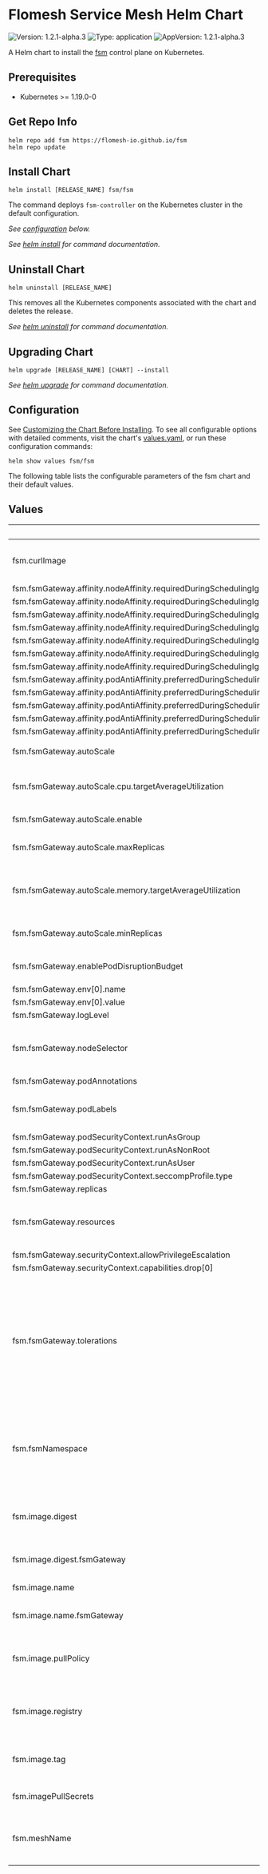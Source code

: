 # Flomesh Service Mesh Helm Chart

![Version: 1.2.1-alpha.3](https://img.shields.io/badge/Version-1.2.1--alpha.3-informational?style=flat-square) ![Type: application](https://img.shields.io/badge/Type-application-informational?style=flat-square) ![AppVersion: 1.2.1-alpha.3](https://img.shields.io/badge/AppVersion-1.2.1--alpha.3-informational?style=flat-square)

A Helm chart to install the [fsm](https://github.com/flomesh-io/fsm) control plane on Kubernetes.

## Prerequisites

- Kubernetes >= 1.19.0-0

## Get Repo Info

```console
helm repo add fsm https://flomesh-io.github.io/fsm
helm repo update
```

## Install Chart

```console
helm install [RELEASE_NAME] fsm/fsm
```

The command deploys `fsm-controller` on the Kubernetes cluster in the default configuration.

_See [configuration](#configuration) below._

_See [helm install](https://helm.sh/docs/helm/helm_install/) for command documentation._

## Uninstall Chart

```console
helm uninstall [RELEASE_NAME]
```

This removes all the Kubernetes components associated with the chart and deletes the release.

_See [helm uninstall](https://helm.sh/docs/helm/helm_uninstall/) for command documentation._

## Upgrading Chart

```console
helm upgrade [RELEASE_NAME] [CHART] --install
```

_See [helm upgrade](https://helm.sh/docs/helm/helm_upgrade/) for command documentation._

## Configuration

See [Customizing the Chart Before Installing](https://helm.sh/docs/intro/using_helm/#customizing-the-chart-before-installing). To see all configurable options with detailed comments, visit the chart's [values.yaml](./values.yaml), or run these configuration commands:

```console
helm show values fsm/fsm
```

The following table lists the configurable parameters of the fsm chart and their default values.

## Values

| Key | Type | Default | Description |
|-----|------|---------|-------------|
| fsm.curlImage | string | `"curlimages/curl"` | Curl image for control plane init container |
| fsm.fsmGateway.affinity.nodeAffinity.requiredDuringSchedulingIgnoredDuringExecution.nodeSelectorTerms[0].matchExpressions[0].key | string | `"kubernetes.io/os"` |  |
| fsm.fsmGateway.affinity.nodeAffinity.requiredDuringSchedulingIgnoredDuringExecution.nodeSelectorTerms[0].matchExpressions[0].operator | string | `"In"` |  |
| fsm.fsmGateway.affinity.nodeAffinity.requiredDuringSchedulingIgnoredDuringExecution.nodeSelectorTerms[0].matchExpressions[0].values[0] | string | `"linux"` |  |
| fsm.fsmGateway.affinity.nodeAffinity.requiredDuringSchedulingIgnoredDuringExecution.nodeSelectorTerms[0].matchExpressions[1].key | string | `"kubernetes.io/arch"` |  |
| fsm.fsmGateway.affinity.nodeAffinity.requiredDuringSchedulingIgnoredDuringExecution.nodeSelectorTerms[0].matchExpressions[1].operator | string | `"In"` |  |
| fsm.fsmGateway.affinity.nodeAffinity.requiredDuringSchedulingIgnoredDuringExecution.nodeSelectorTerms[0].matchExpressions[1].values[0] | string | `"amd64"` |  |
| fsm.fsmGateway.affinity.nodeAffinity.requiredDuringSchedulingIgnoredDuringExecution.nodeSelectorTerms[0].matchExpressions[1].values[1] | string | `"arm64"` |  |
| fsm.fsmGateway.affinity.podAntiAffinity.preferredDuringSchedulingIgnoredDuringExecution[0].podAffinityTerm.labelSelector.matchExpressions[0].key | string | `"app"` |  |
| fsm.fsmGateway.affinity.podAntiAffinity.preferredDuringSchedulingIgnoredDuringExecution[0].podAffinityTerm.labelSelector.matchExpressions[0].operator | string | `"In"` |  |
| fsm.fsmGateway.affinity.podAntiAffinity.preferredDuringSchedulingIgnoredDuringExecution[0].podAffinityTerm.labelSelector.matchExpressions[0].values[0] | string | `"fsm-gateway"` |  |
| fsm.fsmGateway.affinity.podAntiAffinity.preferredDuringSchedulingIgnoredDuringExecution[0].podAffinityTerm.topologyKey | string | `"kubernetes.io/hostname"` |  |
| fsm.fsmGateway.affinity.podAntiAffinity.preferredDuringSchedulingIgnoredDuringExecution[0].weight | int | `100` |  |
| fsm.fsmGateway.autoScale | object | `{"cpu":{"targetAverageUtilization":80},"enable":false,"maxReplicas":5,"memory":{"targetAverageUtilization":80},"minReplicas":1}` | Auto scale configuration |
| fsm.fsmGateway.autoScale.cpu.targetAverageUtilization | int | `80` | Average target CPU utilization (%) |
| fsm.fsmGateway.autoScale.enable | bool | `false` | Enable Autoscale |
| fsm.fsmGateway.autoScale.maxReplicas | int | `5` | Maximum replicas for autoscale |
| fsm.fsmGateway.autoScale.memory.targetAverageUtilization | int | `80` | Average target memory utilization (%) |
| fsm.fsmGateway.autoScale.minReplicas | int | `1` | Minimum replicas for autoscale |
| fsm.fsmGateway.enablePodDisruptionBudget | bool | `false` | Enable Pod Disruption Budget |
| fsm.fsmGateway.env[0].name | string | `"GIN_MODE"` |  |
| fsm.fsmGateway.env[0].value | string | `"release"` |  |
| fsm.fsmGateway.logLevel | string | `"info"` |  |
| fsm.fsmGateway.nodeSelector | object | `{}` | Node selector applied to control plane pods. |
| fsm.fsmGateway.podAnnotations | object | `{}` |  |
| fsm.fsmGateway.podLabels | object | `{}` | FSM Gateway Controller's pod labels |
| fsm.fsmGateway.podSecurityContext.runAsGroup | int | `65532` |  |
| fsm.fsmGateway.podSecurityContext.runAsNonRoot | bool | `true` |  |
| fsm.fsmGateway.podSecurityContext.runAsUser | int | `65532` |  |
| fsm.fsmGateway.podSecurityContext.seccompProfile.type | string | `"RuntimeDefault"` |  |
| fsm.fsmGateway.replicas | int | `1` |  |
| fsm.fsmGateway.resources | object | `{"limits":{"cpu":"2","memory":"1G"},"requests":{"cpu":"0.5","memory":"128M"}}` | FSM Gateway's container resource parameters. |
| fsm.fsmGateway.securityContext.allowPrivilegeEscalation | bool | `false` |  |
| fsm.fsmGateway.securityContext.capabilities.drop[0] | string | `"ALL"` |  |
| fsm.fsmGateway.tolerations | list | `[]` | Node tolerations applied to control plane pods. The specified tolerations allow pods to schedule onto nodes with matching taints. |
| fsm.fsmNamespace | string | `""` | Namespace to deploy FSM in. If not specified, the Helm release namespace is used. |
| fsm.image.digest | object | `{"fsmGateway":""}` | Image digest (defaults to latest compatible tag) |
| fsm.image.digest.fsmGateway | string | `""` | fsm-gateway's image digest |
| fsm.image.name | object | `{"fsmGateway":"fsm-gateway"}` | Image name defaults |
| fsm.image.name.fsmGateway | string | `"fsm-gateway"` | fsm-gateway's image name |
| fsm.image.pullPolicy | string | `"IfNotPresent"` | Container image pull policy for control plane containers |
| fsm.image.registry | string | `"flomesh"` | Container image registry for control plane images |
| fsm.image.tag | string | `"1.2.1-alpha.3"` | Container image tag for control plane images |
| fsm.imagePullSecrets | list | `[]` | `fsm-gateway` image pull secret |
| fsm.meshName | string | `"fsm"` | Identifier for the instance of a service mesh within a cluster |

<!-- markdownlint-enable MD013 MD034 -->
<!-- markdownlint-restore -->